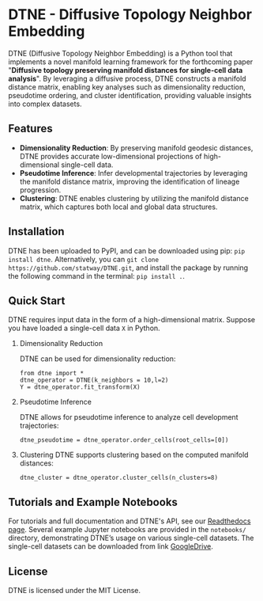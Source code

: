 # DTNE - Diffusive Topology Neighbor Embedding

DTNE (Diffusive Topology Neighbor Embedding) is a Python tool that implements a novel manifold learning framework for the forthcoming paper "**Diffusive topology preserving manifold distances for single-cell data analysis**". By leveraging a diffusive process, DTNE constructs a manifold distance matrix, enabling key analyses such as dimensionality reduction, pseudotime ordering, and cluster identification, providing valuable insights into complex datasets.

## Features

* **Dimensionality Reduction**: By preserving manifold geodesic distances, DTNE provides accurate low-dimensional projections of high-dimensional single-cell data.
* **Pseudotime Inference**: Infer developmental trajectories by leveraging the manifold distance matrix, improving the identification of lineage progression.
* **Clustering**: DTNE enables clustering by utilizing the manifold distance matrix, which captures both local and global data structures.

## Installation

DTNE has been uploaded to PyPI, and can be downloaded using pip: ``pip install dtne``.
Alternatively, you can ``git clone https://github.com/statway/DTNE.git``, and install the package by running the following command in the terminal: ``pip install .``.

## Quick Start

DTNE requires input data in the form of a high-dimensional matrix. Suppose you have loaded a single-cell data `X` in Python.

1. Dimensionality Reduction

    DTNE can be used for dimensionality reduction:
    ```
    from dtne import *
    dtne_operator = DTNE(k_neighbors = 10,l=2) 
    Y = dtne_operator.fit_transform(X)
    ```
2. Pseudotime Inference

    DTNE allows for pseudotime inference to analyze cell development trajectories:
    ```
    dtne_pseudotime = dtne_operator.order_cells(root_cells=[0])
    ```
3. Clustering
    DTNE supports clustering based on the computed manifold distances:
    ```
    dtne_cluster = dtne_operator.cluster_cells(n_clusters=8)
    ```

## Tutorials and Example Notebooks

For tutorials and full documentation and DTNE's API, see our [Readthedocs page](https://dtne.readthedocs.io/).
Several example Jupyter notebooks are provided in the `notebooks/` directory, demonstrating DTNE’s usage on various single-cell datasets.
The single-cell datasets can be downloaded from link [GoogleDrive](https://drive.google.com/drive/folders/1UFKBWFJ7BhzcABpa4DZXssthQuTGMfmU?usp=sharing).

## License
DTNE is licensed under the MIT License.
